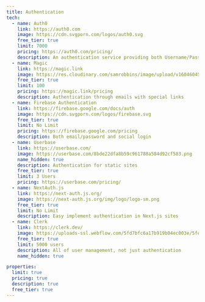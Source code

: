 ```yaml
---
title: Authentication
tech:
  - name: Auth0
    link: https://auth0.com
    image: https://cdn.svgporn.com/logos/auth0.svg
    free_tier: true
    limit: 7000
    pricing: https://auth0.com/pricing/
    description: An authentication service providing both Username/Password and social login
  - name: Magic
    link: https://magic.link
    image: https://res.cloudinary.com/samrobbins/image/upload/v1604604598/magic_bx5znv.svg
    free_tier: true
    limit: 100
    pricing: https://magic.link/pricing
    description: Authentication through emails with special links
  - name: Firebase Authentication
    link: https://firebase.google.com/docs/auth
    image: https://cdn.svgporn.com/logos/firebase.svg
    free_tier: true
    limit: No Limit
    pricing: https://firebase.google.com/pricing
    description: Both email/password and social login
  - name: Userbase
    link: https://userbase.com/
    image: https://userbase.com/8bde22dfa8b59c961788a584d92cf583.png
    name_hidden: true
    description: Authentication for static sites
    free_tier: true
    limit: 3 Users
    pricing: https://userbase.com/pricing/
  - name: NextAuth.js
    link: https://next-auth.js.org/
    image: https://next-auth.js.org/img/logo/logo-sm.png
    free_tier: true
    limit: No Limit
    description: Easy implement authentication in Next.js sites
  - name: Clerk
    link: https://clerk.dev/
    image: https://uploads-ssl.webflow.com/5fd7bfc6a17b919b04ec003e/5fe38575052e4553beacc550_logomark.svg
    free_tier: true
    limit: 5000 users
    description: All of user management, not just authentication
    name_hidden: true

properties:
  limit: true
  pricing: true
  description: true
  free_tier: true
---
```

